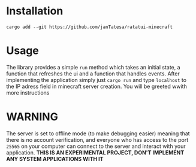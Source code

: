 # Installation 
`cargo add --git https://github.com/janTatesa/ratatui-minecraft`
# Usage
The library provides a simple `run` method which takes an initial state, a function that refreshes the ui and a function that handles events. After implementing the application simply just `cargo run` and type `localhost` to the IP adress field in minecraft server creation. You will be greeted wwith more instructions
# WARNING
The server is set to offline mode (to make debugging easier) meaning that there is no account verification, and everyone who has access to the port `25565` on your computer can connect to the server and interact with your application. **THIS IS AN EXPERIMENTAL PROJECT, DON'T IMPLEMENT ANY SYSTEM APPLICATIONS WITH IT**
